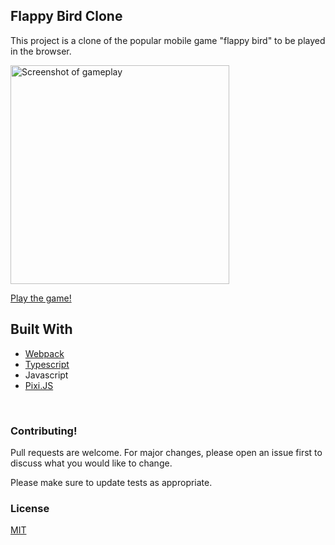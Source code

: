 

## Flappy Bird Clone

This project is a clone of the popular mobile game "flappy bird" to be played in the browser.

<img src="https://user-images.githubusercontent.com/72774655/206951228-31260c15-bccd-448f-b78f-2bed730e11e9.png" alt="Screenshot of gameplay" width="350"/>

<a href="https://gabekole.github.io/FlappyBird">Play the game!</a>

## Built With

- [Webpack](https://github.com/webpack)
- [Typescript](https://github.com/microsoft/TypeScript)
- Javascript
- [Pixi.JS](https://github.com/pixijs)

<br>

### Contributing!

Pull requests are welcome. For major changes, please open an issue first
to discuss what you would like to change.

Please make sure to update tests as appropriate.

### License

[MIT](https://choosealicense.com/licenses/mit/)
